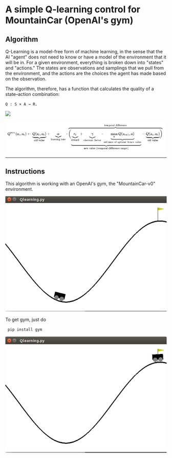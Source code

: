 # A simple Q-learning control for MountainCar (OpenAI's gym)

## Algorithm

Q-Learning is a model-free form of machine learning, in the sense that the AI "agent" does not need to know or have a model of the environment that it will be in. For a given environment, everything is broken down into "states" and "actions." The states are observations and samplings that we pull from the environment, and the actions are the choices the agent has made based on the observation. 


The algorithm, therefore, has a function that calculates the quality of a state–action combination:

    Q : S × A → R.

<img src="https://render.githubusercontent.com/render/math?math=e^{i \pi} = -1">

 


![Q-table update](https://github.com/jad-rabehi/Q-learning/blob/main/images/qlearningwiki.png)


---

## Instructions

This algorithm is working with an OpenAI's gym, the "MountainCar-v0" environment. 

![evironment start](https://github.com/jad-rabehi/Q-learning/blob/main/images/startepisode.png)

To get gym, just do 
```bash
 pip install gym
```

![evironment end](https://github.com/jad-rabehi/Q-learning/blob/main/images/endepisode.png)
